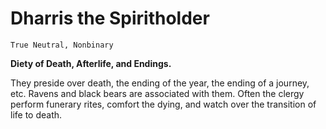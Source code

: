 # Dharris the Spiritholder
	True Neutral, Nonbinary	
**Diety of Death, Afterlife, and Endings.** 

They preside over death, the ending of the year, the ending of a journey, etc. Ravens and black bears are associated with them. Often the clergy perform funerary rites, comfort the dying, and watch over the transition of life to death.